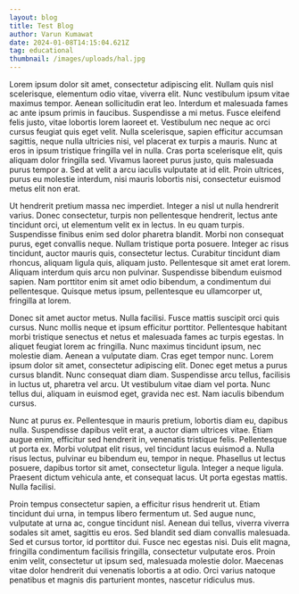 ```yaml
---
layout: blog
title: Test Blog
author: Varun Kumawat
date: 2024-01-08T14:15:04.621Z
tag: educational
thumbnail: /images/uploads/hal.jpg
---
```





Lorem ipsum dolor sit amet, consectetur adipiscing elit. Nullam quis nisl scelerisque, elementum odio vitae, viverra elit. Nunc vestibulum ipsum vitae maximus tempor. Aenean sollicitudin erat leo. Interdum et malesuada fames ac ante ipsum primis in faucibus. Suspendisse a mi metus. Fusce eleifend felis justo, vitae lobortis lorem laoreet et. Vestibulum nec neque ac orci cursus feugiat quis eget velit. Nulla scelerisque, sapien efficitur accumsan sagittis, neque nulla ultricies nisi, vel placerat ex turpis a mauris. Nunc at eros in ipsum tristique fringilla vel in nulla. Cras porta scelerisque elit, quis aliquam dolor fringilla sed. Vivamus laoreet purus justo, quis malesuada purus tempor a. Sed at velit a arcu iaculis vulputate at id elit. Proin ultrices, purus eu molestie interdum, nisi mauris lobortis nisi, consectetur euismod metus elit non erat.



Ut hendrerit pretium massa nec imperdiet. Integer a nisl ut nulla hendrerit varius. Donec consectetur, turpis non pellentesque hendrerit, lectus ante tincidunt orci, ut elementum velit ex in lectus. In eu quam turpis. Suspendisse finibus enim sed dolor pharetra blandit. Morbi non consequat purus, eget convallis neque. Nullam tristique porta posuere. Integer ac risus tincidunt, auctor mauris quis, consectetur lectus. Curabitur tincidunt diam rhoncus, aliquam ligula quis, aliquam justo. Pellentesque sit amet erat lorem. Aliquam interdum quis arcu non pulvinar. Suspendisse bibendum euismod sapien. Nam porttitor enim sit amet odio bibendum, a condimentum dui pellentesque. Quisque metus ipsum, pellentesque eu ullamcorper ut, fringilla at lorem.



Donec sit amet auctor metus. Nulla facilisi. Fusce mattis suscipit orci quis cursus. Nunc mollis neque et ipsum efficitur porttitor. Pellentesque habitant morbi tristique senectus et netus et malesuada fames ac turpis egestas. In aliquet feugiat lorem ac fringilla. Nunc maximus tincidunt ipsum, nec molestie diam. Aenean a vulputate diam. Cras eget tempor nunc. Lorem ipsum dolor sit amet, consectetur adipiscing elit. Donec eget metus a purus cursus blandit. Nunc consequat diam diam. Suspendisse arcu tellus, facilisis in luctus ut, pharetra vel arcu. Ut vestibulum vitae diam vel porta. Nunc tellus dui, aliquam in euismod eget, gravida nec est. Nam iaculis bibendum cursus.



Nunc at purus ex. Pellentesque in mauris pretium, lobortis diam eu, dapibus nulla. Suspendisse dapibus velit erat, a auctor diam ultrices vitae. Etiam augue enim, efficitur sed hendrerit in, venenatis tristique felis. Pellentesque ut porta ex. Morbi volutpat elit risus, vel tincidunt lacus euismod a. Nulla risus lectus, pulvinar eu bibendum eu, tempor in neque. Phasellus ut lectus posuere, dapibus tortor sit amet, consectetur ligula. Integer a neque ligula. Praesent dictum vehicula ante, et consequat lacus. Ut porta egestas mattis. Nulla facilisi.



Proin tempus consectetur sapien, a efficitur risus hendrerit ut. Etiam tincidunt dui urna, in tempus libero fermentum ut. Sed augue nunc, vulputate at urna ac, congue tincidunt nisl. Aenean dui tellus, viverra viverra sodales sit amet, sagittis eu eros. Sed blandit sed diam convallis malesuada. Sed et cursus tortor, id porttitor dui. Fusce nec egestas nisi. Duis elit magna, fringilla condimentum facilisis fringilla, consectetur vulputate eros. Proin enim velit, consectetur ut ipsum sed, malesuada molestie dolor. Maecenas vitae dolor hendrerit dui venenatis lobortis a at odio. Orci varius natoque penatibus et magnis dis parturient montes, nascetur ridiculus mus.